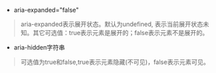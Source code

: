 - aria-expanded="false"
> aria-expanded表示展开状态。默认为undefined, 表示当前展开状态未知。其它可选值：true表示元素是展开的；false表示元素不是展开的。

- aria-hidden字符串
> 可选值为true和false,true表示元素隐藏(不可见)，false表示元素可见。
